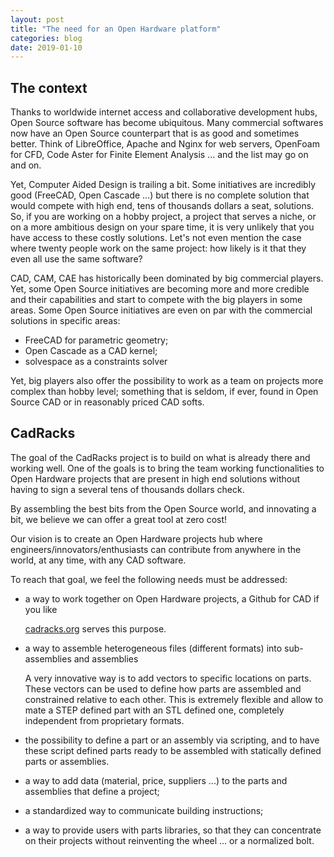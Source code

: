 ```yaml
---
layout: post
title: "The need for an Open Hardware platform"
categories: blog
date: 2019-01-10
---
```


The context
-----------

Thanks to worldwide internet access and collaborative development hubs, Open Source 
software has become ubiquitous. Many commercial softwares now have an Open Source 
counterpart that is as good and sometimes better. Think of LibreOffice, Apache and Nginx for web servers, 
OpenFoam for CFD, Code Aster for Finite Element Analysis ... and the list may go on and on.

Yet, Computer Aided Design is trailing a bit. Some initiatives are incredibly good (FreeCAD, Open Cascade ...) 
but there is no complete solution that would compete with high end, tens of thousands dollars a seat, solutions. 
So, if you are working on a hobby project, a project that serves a niche, or on a more ambitious design on your spare time, 
it is very unlikely that you have access to these costly solutions. Let's not even mention the case where twenty people work 
on the same project: how likely is it that they even all use the same software?

CAD, CAM, CAE has historically been dominated by big commercial players. Yet, some Open Source 
initiatives are becoming more and more credible and their capabilities and start to 
compete with the big players in some areas. Some Open Source initiatives are even 
on par with the commercial solutions in specific areas:
- FreeCAD for parametric geometry;
- Open Cascade as a CAD kernel;
- solvespace as a constraints solver

Yet, big players also offer the possibility to work as a team on projects more complex 
than hobby level; something that is seldom, if ever, found in Open Source CAD or in reasonably priced CAD softs.


CadRacks
--------

The goal of the CadRacks project is to build on what is already there and working well. 
One of the goals is to bring the team working functionalities to Open Hardware projects that are present in high 
end solutions without having to sign a several tens of thousands dollars check.

By assembling the best bits from the Open Source world, and innovating a bit, we believe we can offer a great tool at zero cost!

Our vision is to create an Open Hardware projects hub where engineers/innovators/enthusiasts can contribute 
from anywhere in the world, at any time, with any CAD software.

To reach that goal, we feel the following needs must be addressed:

- a way to work together on Open Hardware projects, a Github for CAD if you like

  [cadracks.org](http://cadracks.org) serves this purpose.

- a way to assemble heterogeneous files (different formats) into sub-assemblies and assemblies

  A very innovative way is to add vectors to specific locations on parts. These vectors can be used to define 
  how parts are assembled and constrained relative to each other. This is extremely flexible and allow 
  to mate a STEP defined part with an STL defined one, completely independent from proprietary formats.

- the possibility to define a part or an assembly via scripting, and to have these script defined parts ready to be 
  assembled with statically defined parts or assemblies.
- a way to add data (material, price, suppliers ...) to the parts and assemblies that define a project;
- a standardized way to communicate building instructions;
- a way to provide users with parts libraries, so that they can concentrate on their projects without reinventing the wheel ... or a normalized bolt.
